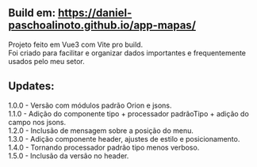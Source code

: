 ## Build em: https://daniel-paschoalinoto.github.io/app-mapas/

Projeto feito em Vue3 com Vite pro build.  
Foi criado para facilitar e organizar dados importantes e frequentemente usados pelo meu setor.

## Updates:

1.0.0 - Versão com módulos padrão Orion e jsons.  
1.1.0 - Adição do componente tipo + processador padrãoTipo + adição do campo nos jsons.  
1.2.0 - Inclusão de mensagem sobre a posição do menu.  
1.3.0 - Adição componente header, ajustes de estilo e posicionamento.  
1.4.0 - Tornando processador padrão tipo menos verboso.  
1.5.0 - Inclusão da versão no header.